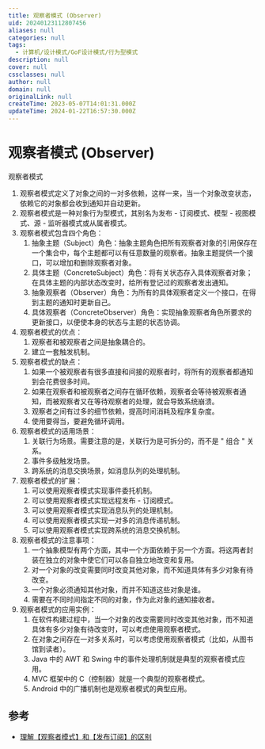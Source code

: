 ```yaml
---
title: 观察者模式 (Observer)
uid: 20240123112807456
aliases: null
categories: null
tags:
  - 计算机/设计模式/GoF设计模式/行为型模式
description: null
cover: null
cssclasses: null
author: null
domain: null
originalLink: null
createTime: 2023-05-07T14:01:31.000Z
updateTime: 2024-01-22T16:57:30.000Z
---
```


# 观察者模式 (Observer)

 观察者模式

  1. 观察者模式定义了对象之间的一对多依赖，这样一来，当一个对象改变状态，依赖它的对象都会收到通知并自动更新。
  2. 观察者模式是一种对象行为型模式，其别名为发布 - 订阅模式、模型 - 视图模式、源 - 监听器模式或从属者模式。
  3. 观察者模式包含四个角色：
     1. 抽象主题（Subject）角色：抽象主题角色把所有观察者对象的引用保存在一个集合中，每个主题都可以有任意数量的观察者。抽象主题提供一个接口，可以增加和删除观察者对象。
     2. 具体主题（ConcreteSubject）角色：将有关状态存入具体观察者对象；在具体主题的内部状态改变时，给所有登记过的观察者发出通知。
     3. 抽象观察者（Observer）角色：为所有的具体观察者定义一个接口，在得到主题的通知时更新自己。
     4. 具体观察者（ConcreteObserver）角色：实现抽象观察者角色所要求的更新接口，以便使本身的状态与主题的状态协调。
  4. 观察者模式的优点：
     1. 观察者和被观察者之间是抽象耦合的。
     2. 建立一套触发机制。
  5. 观察者模式的缺点：
     1. 如果一个被观察者有很多直接和间接的观察者时，将所有的观察者都通知到会花费很多时间。
     2. 如果在观察者和被观察者之间存在循环依赖，观察者会等待被观察者通知，而被观察者又在等待观察者的处理，就会导致系统崩溃。
     3. 观察者之间有过多的细节依赖，提高时间消耗及程序复杂度。
     4. 使用要得当，要避免循环调用。
  6. 观察者模式的适用场景：
     1. 关联行为场景。需要注意的是，关联行为是可拆分的，而不是 " 组合 " 关系。
     2. 事件多级触发场景。
     3. 跨系统的消息交换场景，如消息队列的处理机制。
  7. 观察者模式的扩展：
     1. 可以使用观察者模式实现事件委托机制。
     2. 可以使用观察者模式实现远程发布 - 订阅模式。
     3. 可以使用观察者模式实现消息队列的处理机制。
     4. 可以使用观察者模式实现一对多的消息传递机制。
     5. 可以使用观察者模式实现跨系统的消息交换机制。
  8. 观察者模式的注意事项：
     1. 一个抽象模型有两个方面，其中一个方面依赖于另一个方面。将这两者封装在独立的对象中使它们可以各自独立地改变和复用。
     2. 对一个对象的改变需要同时改变其他对象，而不知道具体有多少对象有待改变。
     3. 一个对象必须通知其他对象，而并不知道这些对象是谁。
     4. 需要在不同时间指定不同的对象，作为此对象的通知接收者。
  9. 观察者模式的应用实例：
     1. 在软件构建过程中，当一个对象的改变需要同时改变其他对象，而不知道具体有多少对象有待改变时，可以考虑使用观察者模式。
     2. 在对象之间存在一对多关系时，可以考虑使用观察者模式（比如，从图书馆到读者）。
     3. Java 中的 AWT 和 Swing 中的事件处理机制就是典型的观察者模式应用。
     4. MVC 框架中的 C（控制器）就是一个典型的观察者模式。
     5. Android 中的广播机制也是观察者模式的典型应用。

## 参考

- [理解【观察者模式】和【发布订阅】的区别](https://juejin.cn/post/6978728619782701087)
